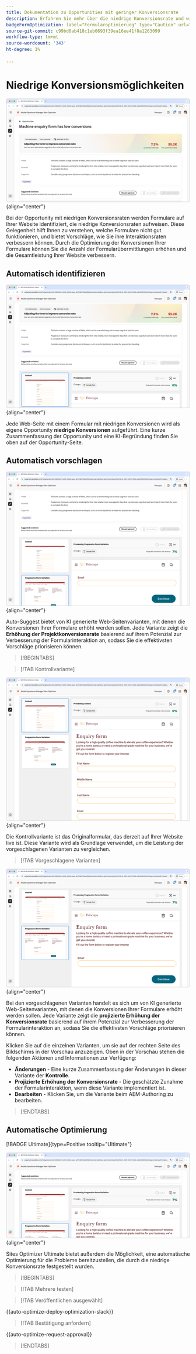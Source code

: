 ```yaml
---
title: Dokumentation zu Opportunities mit geringer Konversionsrate
description: Erfahren Sie mehr über die niedrige Konversionsrate und wie Sie damit die Formularinteraktion auf Ihrer Website verbessern können.
badgeFormOptimization: label="Formularoptimierung" type="Caution" url="../../opportunity-types/form-optimization.md" tooltip="Formularoptimierung"
source-git-commit: c99bd0ab418c1eb0693f39ea16ee41f8a1263099
workflow-type: tm+mt
source-wordcount: '343'
ht-degree: 1%

---
```



# Niedrige Konversionsmöglichkeiten

![Niedrige Konversionsmöglichkeiten](./assets/low-conversions/hero.png){align="center"}

Bei der Opportunity mit niedrigen Konversionsraten werden Formulare auf Ihrer Website identifiziert, die niedrige Konversionsraten aufweisen. Diese Gelegenheit hilft Ihnen zu verstehen, welche Formulare nicht gut funktionieren, und bietet Vorschläge, wie Sie ihre Interaktionsraten verbessern können. Durch die Optimierung der Konversionen Ihrer Formulare können Sie die Anzahl der Formularübermittlungen erhöhen und die Gesamtleistung Ihrer Website verbessern.

## Automatisch identifizieren

![Niedrige Konversionen automatisch identifizieren](./assets/low-conversions/auto-identify.png){align="center"}

Jede Web-Seite mit einem Formular mit niedrigen Konversionen wird als eigene Opportunity **niedrige Konversionen** aufgeführt. Eine kurze Zusammenfassung der Opportunity und eine KI-Begründung finden Sie oben auf der Opportunity-Seite.

## Automatisch vorschlagen

![Automatische Vorschläge für niedrige Konversionen](./assets/low-conversions/auto-suggest.png){align="center"}

Auto-Suggest bietet von KI generierte Web-Seitenvarianten, mit denen die Konversionen Ihrer Formulare erhöht werden sollen. Jede Variante zeigt die **Erhöhung der Projektkonversionsrate** basierend auf ihrem Potenzial zur Verbesserung der Formularinteraktion an, sodass Sie die effektivsten Vorschläge priorisieren können.

>[!BEGINTABS]

>[!TAB Kontrollvariante]

![Kontrollvarianten](./assets/low-conversions/control-variation.png){align="center"}

Die Kontrollvariante ist das Originalformular, das derzeit auf Ihrer Website live ist. Diese Variante wird als Grundlage verwendet, um die Leistung der vorgeschlagenen Varianten zu vergleichen.

>[!TAB Vorgeschlagene Varianten]

![Vorgeschlagene Varianten](./assets/low-conversions/suggested-variations.png){align="center"}

Bei den vorgeschlagenen Varianten handelt es sich um von KI generierte Web-Seitenvarianten, mit denen die Konversionen Ihrer Formulare erhöht werden sollen. Jede Variante zeigt die **projizierte Erhöhung der Konversionsrate** basierend auf ihrem Potenzial zur Verbesserung der Formularinteraktion an, sodass Sie die effektivsten Vorschläge priorisieren können.

Klicken Sie auf die einzelnen Varianten, um sie auf der rechten Seite des Bildschirms in der Vorschau anzuzeigen. Oben in der Vorschau stehen die folgenden Aktionen und Informationen zur Verfügung:

* **Änderungen** - Eine kurze Zusammenfassung der Änderungen in dieser Variante der **Kontrolle**.
* **Projizierte Erhöhung der Konversionsrate** - Die geschätzte Zunahme der Formularinteraktion, wenn diese Variante implementiert ist.
* **Bearbeiten** - Klicken Sie, um die Variante beim AEM-Authoring zu bearbeiten.

>[!ENDTABS]

## Automatische Optimierung

[!BADGE Ultimate]{type=Positive tooltip="Ultimate"}

![Automatische Optimierung niedriger Konversionen](./assets/low-conversions/auto-optimize.png){align="center"}

Sites Optimizer Ultimate bietet außerdem die Möglichkeit, eine automatische Optimierung für die Probleme bereitzustellen, die durch die niedrige Konversionsrate festgestellt wurden.

>[!BEGINTABS]

>[!TAB Mehrere testen]


>[!TAB Veröffentlichen ausgewählt]

{{auto-optimize-deploy-optimization-slack}}

>[!TAB Bestätigung anfordern]

{{auto-optimize-request-approval}}

>[!ENDTABS]
